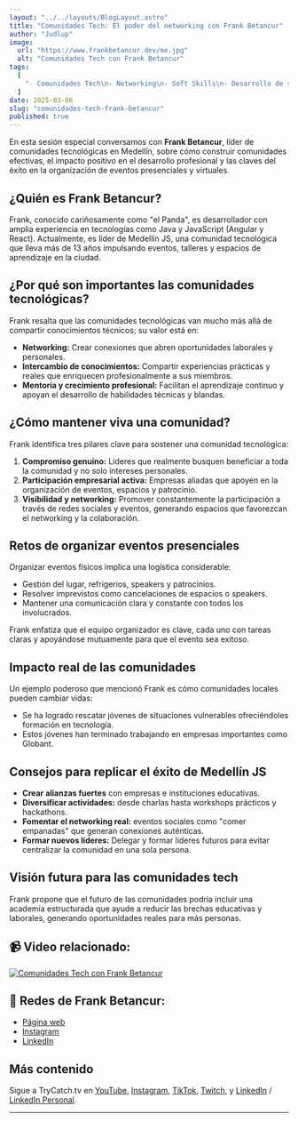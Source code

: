 ```yaml
---
layout: "../../layouts/BlogLayout.astro"
title: "Comunidades Tech: El poder del networking con Frank Betancur"
author: "Judlup"
image:
  url: "https://www.frankbetancur.dev/me.jpg"
  alt: "Comunidades Tech con Frank Betancur"
tags:
  [
    "- Comunidades Tech\n- Networking\n- Soft Skills\n- Desarrollo de software\n- Eventos tecnológicos\n- Crecimiento profesional"
  ]
date: 2025-03-06
slug: "comunidades-tech-frank-betancur"
published: true
---
```


En esta sesión especial conversamos con **Frank Betancur**, líder de comunidades tecnológicas en Medellín, sobre cómo construir comunidades efectivas, el impacto positivo en el desarrollo profesional y las claves del éxito en la organización de eventos presenciales y virtuales.

## ¿Quién es Frank Betancur?

Frank, conocido cariñosamente como "el Panda", es desarrollador con amplia experiencia en tecnologías como Java y JavaScript (Angular y React). Actualmente, es líder de Medellín JS, una comunidad tecnológica que lleva más de 13 años impulsando eventos, talleres y espacios de aprendizaje en la ciudad.

## ¿Por qué son importantes las comunidades tecnológicas?

Frank resalta que las comunidades tecnológicas van mucho más allá de compartir conocimientos técnicos; su valor está en:

- **Networking:** Crear conexiones que abren oportunidades laborales y personales.
- **Intercambio de conocimientos:** Compartir experiencias prácticas y reales que enriquecen profesionalmente a sus miembros.
- **Mentoría y crecimiento profesional:** Facilitan el aprendizaje continuo y apoyan el desarrollo de habilidades técnicas y blandas.

## ¿Cómo mantener viva una comunidad?

Frank identifica tres pilares clave para sostener una comunidad tecnológica:

1. **Compromiso genuino:** Líderes que realmente busquen beneficiar a toda la comunidad y no solo intereses personales.
2. **Participación empresarial activa:** Empresas aliadas que apoyen en la organización de eventos, espacios y patrocinio.
3. **Visibilidad y networking:** Promover constantemente la participación a través de redes sociales y eventos, generando espacios que favorezcan el networking y la colaboración.

## Retos de organizar eventos presenciales

Organizar eventos físicos implica una logística considerable:

- Gestión del lugar, refrigerios, speakers y patrocinios.
- Resolver imprevistos como cancelaciones de espacios o speakers.
- Mantener una comunicación clara y constante con todos los involucrados.

Frank enfatiza que el equipo organizador es clave, cada uno con tareas claras y apoyándose mutuamente para que el evento sea exitoso.

## Impacto real de las comunidades

Un ejemplo poderoso que mencionó Frank es cómo comunidades locales pueden cambiar vidas:

- Se ha logrado rescatar jóvenes de situaciones vulnerables ofreciéndoles formación en tecnología.
- Estos jóvenes han terminado trabajando en empresas importantes como Globant.

## Consejos para replicar el éxito de Medellín JS

- **Crear alianzas fuertes** con empresas e instituciones educativas.
- **Diversificar actividades:** desde charlas hasta workshops prácticos y hackathons.
- **Fomentar el networking real:** eventos sociales como "comer empanadas" que generan conexiones auténticas.
- **Formar nuevos líderes:** Delegar y formar líderes futuros para evitar centralizar la comunidad en una sola persona.

## Visión futura para las comunidades tech

Frank propone que el futuro de las comunidades podría incluir una academia estructurada que ayude a reducir las brechas educativas y laborales, generando oportunidades reales para más personas.

## 📹 Video relacionado:

[![Comunidades Tech con Frank Betancur](https://img.youtube.com/vi/UGjQI9V8D48/0.jpg)](https://youtu.be/UGjQI9V8D48 "Comunidades Tech con Frank Betancur")

## 🔗 Redes de Frank Betancur:

- [Página web](https://www.frankbetancur.dev/)
- [Instagram](https://www.instagram.com/elpanda.dev/)
- [LinkedIn](https://www.linkedin.com/in/frankbetancur/)

## Más contenido

Sigue a TryCatch.tv en [YouTube](https://www.youtube.com/trycatch_tv), [Instagram](https://www.instagram.com/trycatch_tv/), [TikTok](https://www.tiktok.com/@trycatch.tv), [Twitch](https://www.twitch.tv/trycatch_tv), y [LinkedIn](https://www.linkedin.com/company/trycatch-tv) / [LinkedIn Personal](https://www.linkedin.com/in/judlup/).

---

